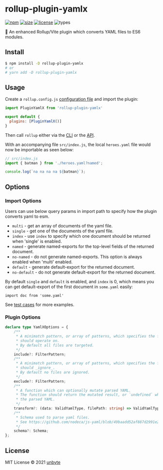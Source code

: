 [npm]: https://badgen.net/npm/v/rollup-plugin-yamlx
[npm-url]: https://www.npmjs.com/package/rollup-plugin-yamlx
[size]: https://packagephobia.now.sh/badge?p=rollup-plugin-yamlx
[size-url]: https://packagephobia.now.sh/result?p=rollup-plugin-yamlx
[license]: https://badgen.net/npm/license/vite-plugin-macro
[license-url]: https://github.com/unbyte/rollup-plugin-yamlx/blob/master/LICENSE
[types]: https://badgen.net/npm/types/rollup-plugin-yamlx

# rollup-plugin-yamlx

[![npm][npm]][npm-url]
[![size][size]][size-url]
[![license][license]][license-url]
![types][types]

🍣 An enhanced Rollup/Vite plugin which converts YAML files to ES6 modules.

## Install

```bash
$ npm install -D rollup-plugin-yamlx
# or
# yarn add -D rollup-plugin-yamlx
```

## Usage

Create a `rollup.config.js` [configuration file](https://www.rollupjs.org/guide/en/#configuration-files) and import the plugin:

```js
import PluginYamlX from 'rollup-plugin-yamlx'

export default {
  plugins: [PluginYamlX()]
}
```

Then call `rollup` either via the [CLI](https://www.rollupjs.org/guide/en/#command-line-reference) or the [API](https://www.rollupjs.org/guide/en/#javascript-api).

With an accompanying file `src/index.js`, the local `heroes.yaml` file would now be importable as seen below:

```js
// src/index.js
import { batman } from './heroes.yaml?named';

console.log(`na na na na ${batman}`);
```

## Options

### Import Options

Users can use below query params in import path to specify how the plugin converts yaml to esm.

- `multi` - get an array of documents of the yaml file.
- `single` - get one of the documents of the yaml file.
- `index` - use `index` to specify which one document should be returned when 'single' is enabled.
- `named` - generate named-exports for the top-level fields of the returned document.
- `no-named` - do not generate named-exports. This option is always enabled when 'multi' enabled.
- `default` - generate default-export for the returned document.
- `no-default` - do not generate default-export for the returned document.

By default `single` and `default` is enabled, and `index` is 0,
which means you can get default-export of the first document in `some.yaml` easily:

```
import doc from 'some.yaml'
```

See [test cases](https://github.com/unbyte/rollup-plugin-yamlx/blob/master/test/transform.spec.ts) for more examples.

### Plugin Options

```typescript
declare type YamlXOptions = {
    /**
     * A minimatch pattern, or array of patterns, which specifies the files in the build the plugin
     * should operate on.
     * By default all files are targeted.
     */
    include?: FilterPattern;
    /**
     * A minimatch pattern, or array of patterns, which specifies the files in the build the plugin
     * should _ignore_.
     * By default no files are ignored.
     */
    exclude?: FilterPattern;
    /**
     * A function which can optionally mutate parsed YAML.
     * The function should return the mutated result, or `undefined` which will make no changes to
     * the parsed YAML.
     */
    transform?: (data: ValidYamlType, filePath: string) => ValidYamlType | undefined;
    /**
     * Schema used to parse yaml files.
     * See https://github.com/nodeca/js-yaml/blob/49baadd52af887d2991e2c39a6639baa56d6c71b/README.md#load-string---options-
     */
    schema?: Schema;
};
```

## License

MIT License © 2021 [unbyte](https://github.com/unbyte)
